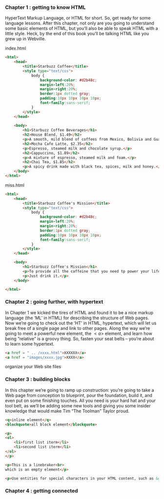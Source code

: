 ### Chapter 1 : getting to know HTML
HyperText Markup Language, or HTML for short. So, get ready for some language
lessons. After this chapter, not only are you going to understand some basic
elements of HTML, but you’ll also be able to speak HTML with a little style. Heck,
by the end of this book you’ll be talking HTML like you grew up in Webville.

index.html
```html
<html>
    <head>
        <title>Starbuzz Coffee</title>
        <style type="text/css">       
	        body {
		        background-color: #d2b48c;
		        margin-left:20%;
		        margin-right:20%;
		        border:1px dotted gray;
		        padding:10px 10px 10px 10px;
		        font-family:sans-serif;
	        }
		</style>
    </head>
    
    <body>
        <h1>Starbuzz Coffee Beverages</h1>
        <h2>House Blend, $1.49</h2>
        <p>A smooth, mild blend of coffees from Mexico, Bolivia and Guatemala. </p>
        <h2>Mocha Cafe Latte, $2.35</h2>
        <p>Espresso, steamed milk and chocolate syrup.</p>
        <h2>Cappuccino, $1.89</h2>
        <p>A mixture of espresso, steamed milk and foam.</p>
        <h2>Chai Tea, $1.85</h2>
        <p>A spicy drink made with black tea, spices, milk and honey.</p>
    </body>
</html>
```

miss.html
```html
<html>
	<head>
		<title>Starbuzz Coffee's Mission</title>
		<style type="text/css">       
	        body {
		        background-color: #d2b48c;
		        margin-left:20%;
		        margin-right:20%;
		        border:1px dotted gray;
		        padding:10px 10px 10px 10px;
		        font-family:sans-serif;
	        }
		</style>
	</head>

	<body>
		<h1>Starbuzz Coffee's Mission</h1>
		<p>To provide all the caffeine that you need tp power your life.</p>
		<p>Just drink it.</p>
	</body>

</html>
```

### Chapter 2 : going further, with hypertext
In Chapter 1 we kicked the tires of HTML and found it to be a nice markup
language (the ‘ML’ in HTML) for describing the structure of Web pages. Now we’re
going to check out the ‘HT’ in HTML, hypertext, which will let us break free of a single
page and link to other pages. Along the way we’re going to meet a powerful new
element, the $<a>$ element, and learn how being “relative” is a groovy thing. So, fasten
your seat belts – you’re about to learn some hypertext.

```html
<a href = " .. /xxxx.html">XXXXXX</a>
<a href = "images/xxxx.jpg">XXXX</a>
```

organize your Web site files

### Chapter 3 : building blocks
In this chapter we’re going to ramp up construction: you’re going to take a Web page from conception
to blueprint, pour the foundation, build it, and even put on some finishing touches. All you need is your hard hat and your tool belt, as we’ll be adding some new tools and giving you some insider knowledge that would make Tim “The Toolman” Taylor proud.

```html
<q>inline element</q>
<blockquote>all block element</blockquote>

<p>
<ol>
	<li>first list iterm</li>
	<li>second list iterm</li>
</ol>
</p>

<p>This is a linebraker<br>
which is an empty element</p>

<p>Use entities for special characters in your HTML content, such as &gt; and &lt; for < and > </p>
```

### Chapter 4 : getting connected
